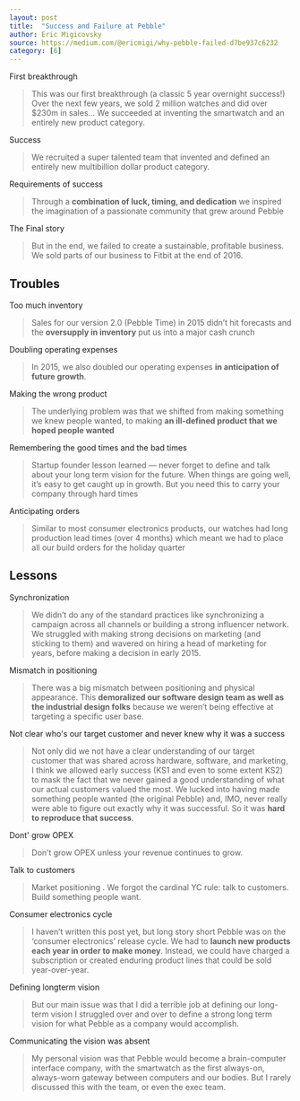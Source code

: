 ```yaml
---
layout: post
title:  "Success and Failure at Pebble"
author: Eric Migicovsky
source: https://medium.com/@ericmigi/why-pebble-failed-d7be937c6232
category: [6]
---
```


First breakthrough

> This was our first breakthrough (a classic 5 year overnight success!) Over the next few years, we sold 2 million watches and did over $230m in sales... We succeeded at inventing the smartwatch and an entirely new product category.

Success

> We recruited a super talented team that invented and defined an entirely new multibillion dollar product category.

Requirements of success

> Through a **combination of luck, timing, and dedication** we inspired the imagination of a passionate community that grew around Pebble

The Final story

> But in the end, we failed to create a sustainable, profitable business. We sold parts of our business to Fitbit at the end of 2016.

## Troubles

Too much inventory

> Sales for our version 2.0 (Pebble Time) in 2015 didn’t hit forecasts and the **oversupply in inventory** put us into a major cash crunch

Doubling operating expenses

> In 2015, we also doubled our operating expenses **in anticipation of future growth**.

Making the wrong product

> The underlying problem was that we shifted from making something we knew people wanted, to making **an ill-defined product that we hoped people wanted**

Remembering the good times and the bad times

> Startup founder lesson learned — never forget to define and talk about your long term vision for the future. When things are going well, it’s easy to get caught up in growth. But you need this to carry your company through hard times

Anticipating orders

> Similar to most consumer electronics products, our watches had long production lead times (over 4 months) which meant we had to place all our build orders for the holiday quarter

## Lessons

Synchronization

> We didn’t do any of the standard practices like synchronizing a campaign across all channels or building a strong influencer network. We struggled with making strong decisions on marketing (and sticking to them) and wavered on hiring a head of marketing for years, before making a decision in early 2015.

Mismatch in positioning

> There was a big mismatch between positioning and physical appearance. This **demoralized our software design team as well as the industrial design folks** because we weren’t being effective at targeting a specific user base.

Not clear who's our target customer and never knew why it was a success

> Not only did we not have a clear understanding of our target customer that was shared across hardware, software, and marketing, I think we allowed early success (KS1 and even to some extent KS2) to mask the fact that we never gained a good understanding of what our actual customers valued the most. We lucked into having made something people wanted (the original Pebble) and, IMO, never really were able to figure out exactly why it was successful. So it was **hard to reproduce that success**.

Dont' grow OPEX

> Don’t grow OPEX unless your revenue continues to grow.

Talk to customers

> Market positioning . We forgot the cardinal YC rule: talk to customers. Build something people want.

Consumer electronics cycle

> I haven’t written this post yet, but long story short Pebble was on the ‘consumer electronics’ release cycle. We had to **launch new products each year in order to make money**. Instead, we could have charged a subscription or created enduring product lines that could be sold year-over-year.

Defining longterm vision

> But our main issue was that I did a terrible job at defining our long-term vision I struggled over and over to define a strong long term vision for what Pebble as a company would accomplish.

Communicating the vision was absent

> My personal vision was that Pebble would become a brain-computer interface company, with the smartwatch as the first always-on, always-worn gateway between computers and our bodies. But I rarely discussed this with the team, or even the exec team.
